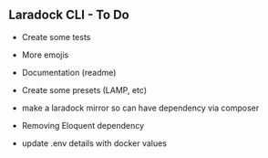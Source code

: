 ## Laradock CLI - To Do
- Create some tests
- More emojis
- Documentation (readme)
- Create some presets (LAMP, etc)

- make a laradock mirror so can have dependency via composer
- Removing Eloquent dependency
- update .env details with docker values
